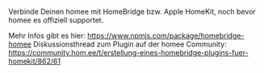Verbinde Deinen homee mit HomeBridge bzw. Apple HomeKit, noch bevor homee es offiziell supportet.

Mehr Infos gibt es hier: <a href="https://www.npmjs.com/package/homebridge-homee" title="homebridge-homee">https://www.npmjs.com/package/homebridge-homee</a>
Diskussionsthread zum Plugin auf der homee Community: <a href="https://community.hom.ee/t/erstellung-eines-homebridge-plugins-fuer-homekit/862/61" title="Diskussionsthread zu homebridge-homee">https://community.hom.ee/t/erstellung-eines-homebridge-plugins-fuer-homekit/862/61</a>